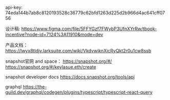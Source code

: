 api-key:
74eda144b7ab8c8120193528c36779c62bfd1263d225d2b966d4ac641cff0756

设计稿:
https://www.figma.com/file/5FFYGzf7FWybP3UfnXYrRw/tbook-incentive?node-id=7124%3A11910&mode=dev

产品文档：
https://lwyx8tldjv.larksuite.com/wiki/VkdvwiknXicRyQkt2r0u1cw8ssb

snapshot官网 and space：
https://snapshot.org/#/
https://snapshot.org/#/keylasue.eth/create

snapshot developer docs
https://docs.snapshot.org/tools/api



graphql
https://the-guild.dev/graphql/codegen/plugins/typescript/typescript-react-query